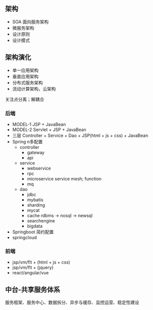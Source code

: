 
## 架构
* SOA 面向服务架构
* 微服务架构
* 设计原则
* 设计模式

## 架构演化
* 单一应用架构
* 垂直应用架构
* 分布式服务架构
* 流动计算架构，云架构

关注点分离；解耦合

### 后端
* MODEL-1 JSP + JavaBean
* MODEL-2 Servlet + JSP + JavaBean
* 三层 Controller + Service + Dao + JSP(html + js + css) + JavaBean
* Spring n多配置
  - controller
    - gateway
    - api
  - service
    - webservice
    - rpc
    - microservice  service mesh; function
    - mq
  - dao 
    - jdbc
    - mybatis
    - sharding
    - mycat
    - cache rdbms -> nosql -> newsql
    - searchengine
    - bigdata
* Springboot 简约配置
* springcloud

### 前端
* jsp/vm/flt + (html + js + css)
* jsp/vm/flt + (jquery)
* react/angular/vue

## 中台-共享服务体系
服务框架、服务中心、数据拆分、异步与缓存、监控运营、稳定性建设